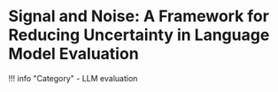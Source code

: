 # Signal and Noise: A Framework for Reducing Uncertainty in Language Model Evaluation

!!! info "Category"
    - LLM evaluation


